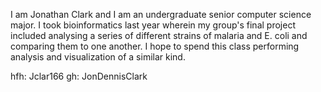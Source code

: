 I am Jonathan Clark and I am an undergraduate senior computer science major. I took bioinformatics last year wherein my group's final project included analysing a series of different 
strains of malaria and E. coli and comparing them to one another. I hope to spend this class performing analysis and visualization of a similar kind.

hfh: Jclar166
gh: JonDennisClark
